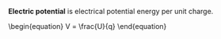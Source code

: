 **Electric potential** is electrical potential energy per unit charge.

\begin{equation}
V = \frac{U}{q}
\end{equation}